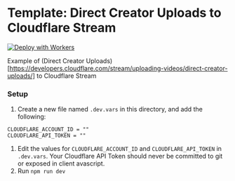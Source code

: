 # Template: Direct Creator Uploads to Cloudflare Stream

[![Deploy with Workers](https://deploy.workers.cloudflare.com/button)](https://deploy.workers.cloudflare.com/?url=https://github.com/cloudflare/workers-sdk/tree/main/templates/stream/upload/direct-creator-uploads)

Example of (Direct Creator Uploads)[https://developers.cloudflare.com/stream/uploading-videos/direct-creator-uploads/] to Cloudflare Stream

### Setup

1. Create a new file named `.dev.vars` in this directory, and add the following:

```
CLOUDFLARE_ACCOUNT_ID = ""
CLOUDFLARE_API_TOKEN = ""
```

1. Edit the values for `CLOUDFLARE_ACCOUNT_ID` and `CLOUDFLARE_API_TOKEN` in `.dev.vars`. Your Cloudflare API Token should never be committed to git or exposed in client avascript.
2. Run `npm run dev`
